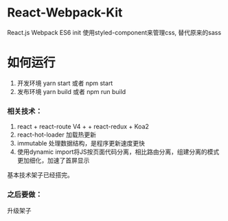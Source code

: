 # React-Webpack-Kit
React.js Webpack ES6 init
使用styled-component来管理css, 替代原来的sass

# 如何运行
1. 开发环境 yarn start 或者 npm start
2. 发布环境 yarn build 或者 npm run build

### 相关技术：
1. react + react-route V4 + + react-redux + Koa2
2. react-hot-loader 加载热更新
3. immutable 处理数据结构，是程序更新速度更快
4. 使用dynamic import将JS按页面代码分离，相比路由分离，组建分离的模式更加细化，加速了首屏显示

基本技术架子已经搭完。

### 之后要做：

升级架子
